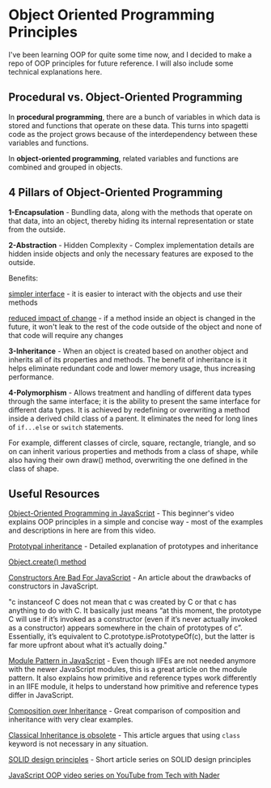 # Object Oriented Programming Principles

I've been learning OOP for quite some time now, and I decided to make a repo of OOP principles for future reference. I will also include some technical explanations here.

## Procedural vs. Object-Oriented Programming

In **procedural programming**, there are a bunch of variables in which data is stored and functions that operate on these data. This turns into spagetti code as the project grows because of the interdependency between these variables and functions.

In **object-oriented programming**, related variables and functions are combined and grouped in objects.

## 4 Pillars of Object-Oriented Programming

**1-Encapsulation** - Bundling data, along with the methods that operate on that data, into an object, thereby hiding its internal representation or state from the outside.

**2-Abstraction** - Hidden Complexity - Complex implementation details are hidden inside objects and only the necessary features are exposed to the outside.

Benefits: 

<ins>simpler interface</ins> - it is easier to interact with the objects and use their methods

<ins>reduced impact of change</ins> - if a method inside an object is changed in the future, it won't leak to the rest of the code outside of the object and none of that code will require any changes

**3-Inheritance** - When an object is created based on another object and inherits all of its properties and methods. The benefit of inheritance is it helps eliminate redundant code and lower memory usage, thus increasing performance.

**4-Polymorphism** - Allows treatment and handling of different data types through the same interface; it is the ability to present the same interface for different data types. It is achieved by redefining or overwriting a method inside a derived child class of a parent. It eliminates the need for long lines of `if...else` or `switch` statements.

For example, different classes of circle, square, rectangle, triangle, and so on can inherit various properties and methods from a class of shape, while also having their own draw() method, overwriting the one defined in the class of shape.

## Useful Resources
[Object-Oriented Programming in JavaScript](https://www.youtube.com/watch?v=PFmuCDHHpwk&t=1073s) - This beginner's video explains OOP principles in a simple and concise way - most of the examples and descriptions in here are from this video.

[Prototypal inheritance](https://javascript.info/prototype-inheritance) - Detailed explanation of prototypes and inheritance

[Object.create() method](https://www.youtube.com/watch?v=MACDGu96wrA)

[Constructors Are Bad For JavaScript](https://tsherif.wordpress.com/2013/08/04/constructors-are-bad-for-javascript/) - An article about the drawbacks of constructors in JavaScript.

"c instanceof C does not mean that c was created by C or that c has anything to do with C. It basically just means “at this moment, the prototype C will use if it’s invoked as a constructor (even if it’s never actually invoked as a constructor) appears somewhere in the chain of prototypes of c”. Essentially, it’s equivalent to C.prototype.isPrototypeOf(c), but the latter is far more upfront about what it’s actually doing."

[Module Pattern in JavaScript](https://dev.to/tomekbuszewski/module-pattern-in-javascript-56jm) - Even though IIFEs are not needed anymore with the newer JavaScript modules, this is a great article on the module pattern. It also explains how primitive and reference types work differently in an IIFE module, it helps to understand how primitive and reference types differ in JavaScript.

[Composition over Inheritance](https://www.youtube.com/watch?v=wfMtDGfHWpA) - Great comparison of composition and inheritance with very clear examples.

[Classical Inheritance is obsolete](https://medium.com/javascript-scene/3-different-kinds-of-prototypal-inheritance-es6-edition-32d777fa16c9) - This article argues that using `class` keyword is not necessary in any situation.

[SOLID design principles](https://duncan-mcardle.medium.com/solid-principle-1-single-responsibility-javascript-5d9ce2c6f4a5) - Short article series on SOLID design principles

[JavaScript OOP video series on YouTube from Tech with Nader](https://www.youtube.com/playlist?list=PLovN13bqAx7DVYEicMjXyCmmGa_bueVt9)